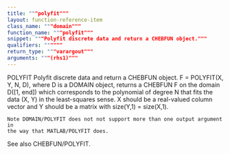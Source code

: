```yaml
---
title: """polyfit"""
layout: function-reference-item
class_name: """domain"""
function_name: """polyfit"""
snippet: """Polyfit discrete data and return a CHEBFUN object."""
qualifiers: """"""
return_type: """varargout"""
arguments: """(rhs1)"""
---
```


 POLYFIT   Polyfit discrete data and return a CHEBFUN object.
    F = POLYFIT(X, Y, N, D), where D is a DOMAIN object, returns a CHEBFUN F on
    the domain D([1, end]) which corresponds to the polynomial of degree N that
    fits the data (X, Y) in the least-squares sense. X should be a real-valued
    column vector and Y should be a matrix with size(Y,1) = size(X,1).
 
    Note DOMAIN/POLYFIT does not not support more than one output argument in
    the way that MATLAB/POLYFIT does.
 
  See also CHEBFUN/POLYFIT.
